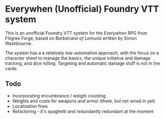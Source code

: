 # Everywhen (Unofficial) Foundry VTT system

This is an unofficial Foundry VTT system for the *Everywhen* RPG from Filigree Forge, based on *Barbarians of Lemuria* written by Simon Washbourne.

The system has a a relatively low-automation approach, with the focus on a character sheet to manage the basics, the unique initiative and damage tracking, and dice rolling. Targeting and automatic damage stuff is not in the cards.

## Todo

* Incorporating encumbrance / weight counting
* Weights and costs for weapons and armor (there, but not wired in yet)
* Localization fixes
* Refactoring - it's spaghetti and redundantly redundant at the moment